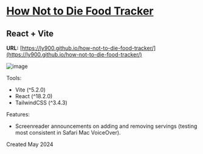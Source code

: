 # [How Not to Die Food Tracker](https://ly900.github.io/how-not-to-die-food-tracker/)
## React + Vite

**URL:** [https://ly900.github.io/how-not-to-die-food-tracker/](https://ly900.github.io/how-not-to-die-food-tracker/)

![image](https://ly900.github.io/how-not-to-die-food-tracker/assets/how-not-to-die.png)

Tools:
- Vite (^5.2.0)
- React (^18.2.0)
- TailwindCSS (^3.4.3)

Features:
- Screenreader announcements on adding and removing servings (testing most consistent in Safari Mac VoiceOver). 

Created May 2024
